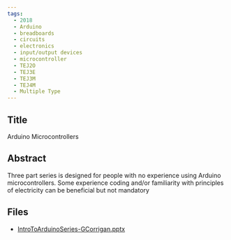 ```yaml
---
tags:
  - 2018
  - Arduino
  - breadboards
  - circuits
  - electronics
  - input/output devices
  - microcontroller
  - TEJ2O
  - TEJ3E
  - TEJ3M
  - TEJ4M
  - Multiple Type
---
```

    
## Title

Arduino Microcontrollers

## Abstract

Three part series is designed for people with no experience using Arduino microcontrollers. Some experience coding and/or familiarity with principles of electricity can be beneficial but not mandatory

## Files

- [IntroToArduinoSeries-GCorrigan.pptx](resources/2018/Gerald_Corrigan/IntroToArduinoSeries-GCorrigan.pptx)
